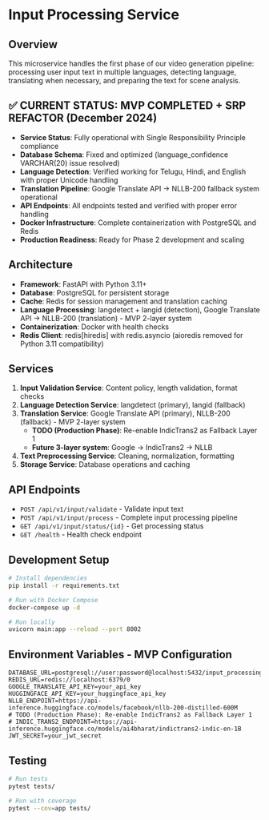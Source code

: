 # Input Processing Service

## Overview
This microservice handles the first phase of our video generation pipeline: processing user input text in multiple languages, detecting language, translating when necessary, and preparing the text for scene analysis.

## ✅ CURRENT STATUS: MVP COMPLETED + SRP REFACTOR (December 2024)
- **Service Status**: Fully operational with Single Responsibility Principle compliance
- **Database Schema**: Fixed and optimized (language_confidence VARCHAR(20) issue resolved)
- **Language Detection**: Verified working for Telugu, Hindi, and English with proper Unicode handling
- **Translation Pipeline**: Google Translate API → NLLB-200 fallback system operational
- **API Endpoints**: All endpoints tested and verified with proper error handling
- **Docker Infrastructure**: Complete containerization with PostgreSQL and Redis
- **Production Readiness**: Ready for Phase 2 development and scaling

## Architecture
- **Framework**: FastAPI with Python 3.11+
- **Database**: PostgreSQL for persistent storage
- **Cache**: Redis for session management and translation caching
- **Language Processing**: langdetect + langid (detection), Google Translate API → NLLB-200 (translation) - MVP 2-layer system
- **Containerization**: Docker with health checks
- **Redis Client**: redis[hiredis] with redis.asyncio (aioredis removed for Python 3.11 compatibility)

## Services
1. **Input Validation Service**: Content policy, length validation, format checks
2. **Language Detection Service**: langdetect (primary), langid (fallback)
3. **Translation Service**: Google Translate API (primary), NLLB-200 (fallback) - MVP 2-layer system
   - **TODO (Production Phase)**: Re-enable IndicTrans2 as Fallback Layer 1
   - **Future 3-layer system**: Google → IndicTrans2 → NLLB
4. **Text Preprocessing Service**: Cleaning, normalization, formatting
5. **Storage Service**: Database operations and caching

## API Endpoints
- `POST /api/v1/input/validate` - Validate input text
- `POST /api/v1/input/process` - Complete input processing pipeline
- `GET /api/v1/input/status/{id}` - Get processing status
- `GET /health` - Health check endpoint

## Development Setup
```bash
# Install dependencies
pip install -r requirements.txt

# Run with Docker Compose
docker-compose up -d

# Run locally
uvicorn main:app --reload --port 8002
```

## Environment Variables - MVP Configuration
```env
DATABASE_URL=postgresql://user:password@localhost:5432/input_processing
REDIS_URL=redis://localhost:6379/0
GOOGLE_TRANSLATE_API_KEY=your_api_key
HUGGINGFACE_API_KEY=your_huggingface_api_key
NLLB_ENDPOINT=https://api-inference.huggingface.co/models/facebook/nllb-200-distilled-600M
# TODO (Production Phase): Re-enable IndicTrans2 as Fallback Layer 1
# INDIC_TRANS2_ENDPOINT=https://api-inference.huggingface.co/models/ai4bharat/indictrans2-indic-en-1B
JWT_SECRET=your_jwt_secret
```

## Testing
```bash
# Run tests
pytest tests/

# Run with coverage
pytest --cov=app tests/
```

